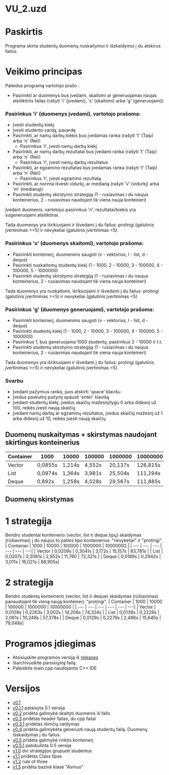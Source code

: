 # VU_2.uzd

# Paskirtis
Programa skirta studentų duomenų nuskaitymui ir išskaidymui į du atskirus failus.

# Veikimo principas
Paleidus programą vartotojo prašo :
- Pasirinkti ar duomenys bus įvedami, skaitomi ar generuojamas naujas atsitiktinis failas (rašyti 'i' (įvedami), 's' (skaitomi) arba 'g' (generuojami)) 

### Pasirinkus 'i' (duomenys įvedami), vartotojo prašoma:
- Įvesti studentų kiekį 
- Įvesti studento vardą, pavardę
- Pasirinkti, ar namų darbų kiekis bus įvedamas ranka (rašyti 't' (Taip) arba 'n' (Ne))
  - Pasirinkus 't', įvesti namų darbų kiekį
- Pasirinkti, ar namų darbų rezultatai bus įvedami ranka (rašyti 't' (Taip) arba 'n' (Ne))
  - Pasirinkus 't', įvesti namų darbų rezultatus
- Pasirinkti, ar egzamino rezultatas bus įvedamas ranka (rašyti 't' (Taip) arba 'n' (Ne))
  - Pasirinkus 't', įvesti egzamino rezultatą
- Pasirinkti, ar norima išvesti vidurkį, ar medianą (rašyti 'v' (vidurkį) arba 'm' (medianą))
- Pasirinkti studentų skirstymo strategiją (1 - rusiavimas i du naujus konteinerius, 2 - rusiavimas naudojant tik viena nauja konteineri)


Įvedant duomenis, vartotojui pasirinkus 'n', rezultatai/kiekis yra sugeneruojami atsitiktinai. 

Tada duomenys yra išrikiuojami ir išvedami į du failus: protingi (galutinis įvertinimas >=5) ir nevykeliai (galutinis įvertinimas <5).

### Pasirinkus 's' (duomenys skaitomi), vartotojo prašoma:
- Pasirinkti konteinerį, duomenims saugoti (v - vektorius, l - list, d - deque)
- Pasirinkti nuskaitomų studentų kiekį (1 - 1000, 2 - 10000, 3 - 100000, 4 - 100000, 5 - 1000000)
- Pasirinkti studentų skirstymo strategiją (1 - rusiavimas i du naujus konteinerius, 2 - rusiavimas naudojant tik viena nauja konteineri)

Tada duomenys yra nuskaitomi, išrikiuojami ir išvedami į du failus: protingi (galutinis įvertinimas >=5) ir nevykeliai (galutinis įvertinimas <5)

### Pasirinkus 'g' (duomenys generuojami), vartotojo prašoma: 
- Pasirinkti konteinerį, duomenims saugoti (v - vektorius, l - list, d - deque)
- Pasirinkti studentų kiekį (1 - 1000, 2 - 10000, 3 - 100000, 4 - 100000, 5 - 1000000)
- Pasirinkus 1, bus generuojama 1000 studentų, pasirinkus 2 - 10000 ir t.t.
- Pasirinkti studentų skirstymo strategiją (1 - rusiavimas i du naujus konteinerius, 2 - rusiavimas naudojant tik viena nauja konteineri)

Tada duomenys yra išrikiuojami ir išvedami į du failus: protingi (galutinis įvertinimas >=5) ir nevykeliai (galutinis įvertinimas <5).

### Svarbu
- Įvedant pažymius ranka, juos atskirti 'space' klavišu
- Įvedus paskutinį pažymį spausti 'enter' klavišą
- Įvedant studentų kiekį, įvedus skaičių mažesnį/lygu 0 arba didesnį už 100, reikės įvesti naują skaičių
- Įvedant namų darbų ar egzaminų rezultatus, įvedus skaičių mažesnį už 1 arba didesnį už 10, reikės įvesti naują skaičių


## Duomenų nuskaitymas + skirstymas naudojant skirtingus konteinerius
| Container | 1000 | 10000 | 100000 | 1000000 | 10000000 |
| --- | --- | --- | --- | --- | ---|
| Vector | 0,0855s | 1,214s | 4,552s | 20,137s | 126,815s |
| List | 0,0974s | 1,364s | 3,981s | 25,504s | 111,294s |
| Deque | 0,892s | 1,258s | 4,028s | 29,567s | 111,885s|

## Duomenų skirstymas
# 1 strategija
Bendro studentai konteinerio (vector, list ir deque tipų) skaidymas (rūšiavimas) į du naujus to paties tipo konteinerius: "nevykeliai" ir "protingi". 
| Container | 1000 | 10000 | 100000 | 1000000 | 10000000 |
| --- | --- | --- | --- | --- | ---|
| Vector | 0,0209s | 0,3041s | 3,172s | 15,157s | 83,781s |
| List | 0,0207s | 0,3061s | 2,952s | 11,760 | 72,321s |
| Deque | 0,0189s | 0,2942s | 3,011s | 16,021s | 88,905s|

# 2 strategija
Bendro studentų konteinerio (vector, list ir deque) skaidymas (rūšiavimas) panaudojant tik vieną naują konteinerį: "protingi". 
| Container | 1000 | 10000 | 100000 | 1000000 | 10000000 |
| --- | --- | --- | --- | --- | ---|
| Vector | 0,0128s | 0,2263s | 3,002s | 14,206s | 74,324s |
| List | 0,0139s | 0,2229s | 2,061s | 10,248s | 57,378s |
| Deque | 0,0129s | 0,2279s | 2,486s | 15,645s | 79,048s|


# Programos įdiegimas
- Atsisiųskite programos versiją iš [releases](https://github.com/gabijagleiz/VU_2.uzd/releases)
- Išarchivuokite parsisiųstą failą.
- Paleiskite main.cpp naudojantis C++ IDE

# Versijos
- [v0.1](https://github.com/gabijagleiz/VU_2.uzd/releases/tag/v0.1)
- [v0.1.1](https://github.com/gabijagleiz/VU_2.uzd/releases/tag/v.1.1) pataisyta 0.1 versija
- [v0.2](https://github.com/gabijagleiz/VU_2.uzd/releases/tag/v0.2) pridėta galimybė skaityti duomenis iš failo
- [v0.3](https://github.com/gabijagleiz/VU_2.uzd/releases/tag/v0.3) pridėtas header failas, du cpp failai
- [v0.3.1](https://github.com/gabijagleiz/VU_2.uzd/releases/tag/v0.3.1) pridėtas išimčių valdymas
- [v0.4](https://github.com/gabijagleiz/VU_2.uzd/releases/tag/v0.4) pridėta galimybėta generuoti naują studentų failą. Duomenų išskaidymas į du failus.
- [v0.5](https://github.com/gabijagleiz/VU_2.uzd/releases/tag/v0.5) pridėta galimybė rinktis konteinerį
- [v0.5.1](https://github.com/gabijagleiz/VU_2.uzd/releases/tag/v0.5.1) patobulinta 0.5 versija
- [v1.0](https://github.com/gabijagleiz/VU_2.uzd/releases/tag/v0.1) dvi strategijos grupuoti studentus
- [v1.1](https://github.com/gabijagleiz/VU_2.2uzd/releases/tag/v1.1) pridėtas Class tipas
- [v1.2](https://github.com/gabijagleiz/VU_2.2uzd/releases/tag/v1.2) rule of three
- [v1.5](https://github.com/gabijagleiz/VU_2.2uzd/releases/tag/v1.5) pridėta bazinė klasė "Asmuo"
